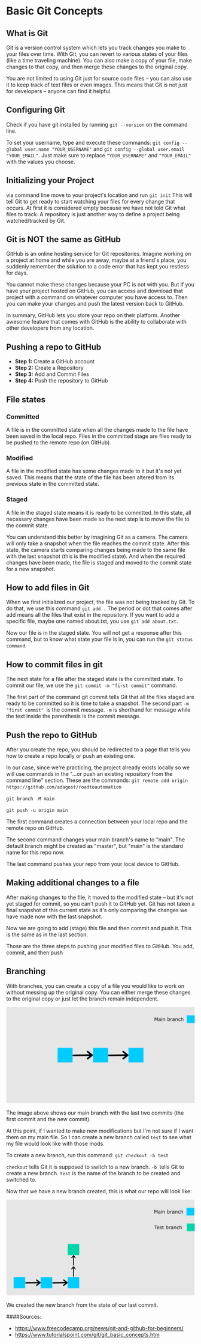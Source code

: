 # Basic Git Concepts
## What is Git

Git is a version control system which lets you track changes you make to your files over time. With Git, you can revert to various states of your files (like a time traveling machine). You can also make a copy of your file, make changes to that copy, and then merge these changes to the original copy.

You are not limited to using Git just for source code files – you can also use it to keep track of text files or even images. This means that Git is not just for developers – anyone can find it helpful.

## Configuring Git

Check if you have git installed by running `git --version` on the command line.

To set your username, type and execute these commands: `git config --global user.name "YOUR_USERNAME"` and `git config --global user.email "YOUR_EMAIL"`. Just make sure to replace `"YOUR_USERNAME"` and `"YOUR_EMAIL"` with the values you choose.

## Initializing your Project

via command line move to your project's location and run `git init` This will tell Git to get ready to start watching your files for every change that occurs.
At first it is considered empty because we have not told Git what files to track. A repository is just another way to define a project being watched/tracked by Git.

## Git is NOT the same as GitHub

GitHub is an online hosting service for Git repositories. Imagine working on a project at home and while you are away, maybe at a friend's place, you suddenly remember the solution to a code error that has kept you restless for days.

You cannot make these changes because your PC is not with you. But if you have your project hosted on GitHub, you can access and download that project with a command on whatever computer you have access to. Then you can make your changes and push the latest version back to GitHub.

In summary, GitHub lets you store your repo on their platform. Another awesome feature that comes with GitHub is the ability to collaborate with other developers from any location.

## Pushing a repo to GitHub

- **Step 1:** Create a GitHub account
- **Step 2:** Create a Repository  
- **Step 3:** Add and Commit Files
- **Step 4:** Push the repository to GitHub

## File states

### Committed 
A file is in the committed state when all the changes made to the file have been saved in the local repo. Files in the committed stage are files ready to be pushed to the remote repo (on GitHub).
### Modified
A file in the modified state has some changes made to it but it's not yet saved. This means that the state of the file has been altered from its previous state in the committed state.
### Staged
A file in the staged state means it is ready to be committed. In this state, all necessary changes have been made so the next step is to move the file to the commit state.        

You can understand this better by imagining Git as a camera. The camera will only take a snapshot when the file reaches the commit state. After this state, the camera starts comparing changes being made to the same file with the last snapshot (this is the modified state). And when the required changes have been made, the file is staged and moved to the commit state for a new snapshot.

## How to add files in Git
When we first initialized our project, the file was not being tracked by Git. To do that, we use this command `git add .` The period or dot that comes after add means all the files that exist in the repository. If you want to add a specific file, maybe one named about.txt, you use `git add about.txt`.

Now our file is in the staged state. You will not get a response after this command, but to know what state your file is in, you can run the `git status command`.
## How to commit files in git

The next state for a file after the staged state is the committed state. To commit our file, we use the `git commit -m "first commit"` command.

The first part of the command git commit tells Git that all the files staged are ready to be committed so it is time to take a snapshot. The second part `-m "first commit" `is the commit message. `-m` is shorthand for message while the text inside the parenthesis is the commit message.

## Push the repo to GitHub

After you create the repo, you should be redirected to a page that tells you how to create a repo locally or push an existing one.

In our case, since we're practicing, the project already exists locally so we will use commands in the "…or push an existing repository from the command line" section. These are the commands:
`git remote add origin https://github.com/adagost/roadtoautomation` 

`git branch -M main`
  
`git push -u origin main`

The first command creates a connection between your local repo and the remote repo on GitHub.

The second command changes your main branch's name to "main". The default branch might be created as "master", but "main" is the standard name for this repo now.

The last command pushes your repo from your local device to GitHub.

## Making additional changes to a file
After making changes to the file, it moved to the modified state – but it's not yet staged for commit, so you can't push it to GitHub yet. Git has not taken a final snapshot of this current state as it's only comparing the changes we have made now with the last snapshot.

Now we are going to add (stage) this file and then commit and push it. This is the same as in the last section.

Those are the three steps to pushing your modified files to GitHub. You add, commit, and then push

## Branching
With branches, you can create a copy of a file you would like to work on without messing up the original copy. You can either merge these changes to the original copy or just let the branch remain independent.

![folder structure](Images/g638.jpg)

The image above shows our main branch with the last two commits (the first commit and the new commit).

At this point, if I wanted to make new modifications but I'm not sure if I want them on my main file. So I can create a new branch called `test` to see what my file would look like with those mods.

To create a new branch, run this command: `git checkout -b test`

`checkout` tells Git it is supposed to switch to a new branch. `-b `tells Git to create a new branch. `test` is the name of the branch to be created and switched to.

Now that we have a new branch created, this is what our repo will look like:

![folder structure](Images/g664.jpg)

We created the new branch from the state of our last commit.

####Sources: 
- https://www.freecodecamp.org/news/git-and-github-for-beginners/
- https://www.tutorialspoint.com/git/git_basic_concepts.htm
